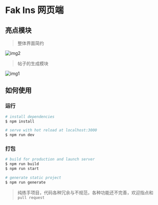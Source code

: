 # Fak Ins 网页端

## 亮点模块

> 整体界面简约

![img2](C:/Users/Administrator/Desktop/img2.png)

>帖子的生成模块

![img1](C:/Users/Administrator/Desktop/img1.png)

## 如何使用
### 运行

```bash
# install dependencies
$ npm install

# serve with hot reload at localhost:3000
$ npm run dev
```
### 打包
```bash
# build for production and launch server
$ npm run build
$ npm run start

# generate static project
$ npm run generate
```

> 纯练手项目，代码各种冗余与不规范，各种功能还不完善，欢迎指点和 `pull request`